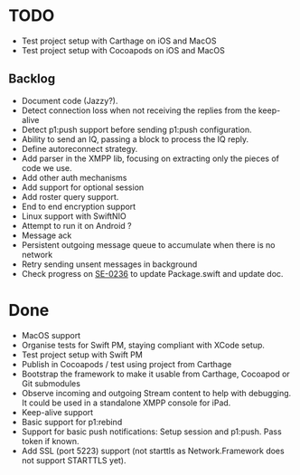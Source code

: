 # TODO

- Test project setup with Carthage on iOS and MacOS
- Test project setup with Cocoapods on iOS and MacOS

## Backlog

- Document code (Jazzy?).
- Detect connection loss when not receiving the replies from the keep-alive
- Detect p1:push support before sending p1:push configuration.
- Ability to send an IQ, passing a block to process the IQ reply.
- Define autoreconnect strategy.
- Add parser in the XMPP lib, focusing on extracting only the pieces of code we use.
- Add other auth mechanisms
- Add support for optional session
- Add roster query support.
- End to end encryption support
- Linux support with SwiftNIO
- Attempt to run it on Android ?
- Message ack
- Persistent outgoing message queue to accumulate when there is no network
- Retry sending unsent messages in background
- Check progress on [SE-0236](https://forums.swift.org/t/se-0236-package-manager-platform-deployment-settings/17992) to update Package.swift and update doc.

# Done

- MacOS support
- Organise tests for Swift PM, staying compliant with XCode setup.
- Test project setup with Swift PM
- Publish in Cocoapods / test using project from Carthage
- Bootstrap the framework to make it usable from Carthage, Cocoapod or Git submodules
- Observe incoming and outgoing Stream content to help with debugging. It could be used in a standalone XMPP console for iPad.
- Keep-alive support
- Basic support for p1:rebind
- Support for basic push notifications: Setup session and p1:push. Pass token if known.
- Add SSL (port 5223) support (not starttls as Network.Framework does not support STARTTLS yet).

